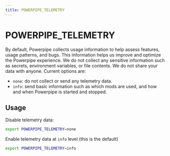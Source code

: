 ```yaml
---
title: POWERPIPE_TELEMETRY
---
```


# POWERPIPE_TELEMETRY

By default, Powerpipe collects usage information to help assess features, usage patterns, and bugs.  This information helps us improve and optimize the Powerpipe experience.  We do not collect any sensitive information such as secrets, environment variables, or file contents.  We do not share your data with anyone.  Current options are:
- `none`: do not collect or send any telemetry data.
- `info`: send basic information such as which mods are used, and how and when Powerpipe is started and stopped. 

## Usage 

Disable telemetry data:

```bash
export POWERPIPE_TELEMETRY=none
```

Enable telemetry data at `info` level (this is the default)

```bash
export POWERPIPE_TELEMETRY=info
```